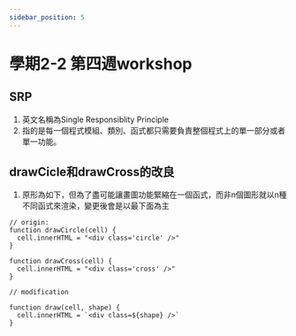 ```yaml
---
sidebar_position: 5
---
```


# 學期2-2 第四週workshop

## SRP
1. 英文名稱為Single Responsiblity Principle
2. 指的是每一個程式模組、類別、函式都只需要負責整個程式上的單一部分或者單一功能。



## drawCicle和drawCross的改良
1. 原形為如下，但為了盡可能讓畫圖功能緊縮在一個函式，而非n個圖形就以n種不同函式來渲染，變更後會是以最下面為主

```
// origin: 
function drawCircle(cell) {
  cell.innerHTML = "<div class='circle' />"
}

function drawCross(cell) {
  cell.innerHTML = "<div class='cross' />"
}

// modification

function draw(cell, shape) {
  cell.innerHTML = `<div class=${shape} />`
}


```




